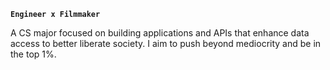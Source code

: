 **`Engineer x Filmmaker`**

A CS major focused on building applications and APIs that enhance data access to better liberate society. I aim to push beyond mediocrity and be in the top 1%. 
